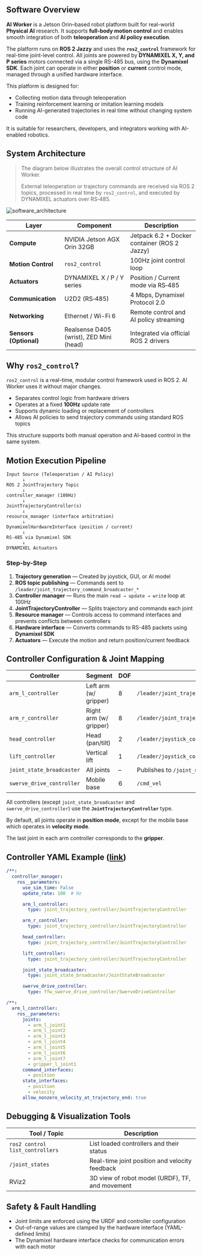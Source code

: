 
## Software Overview

**AI Worker** is a Jetson Orin–based robot platform built for real-world **Physical AI** research. It supports **full-body motion control** and enables smooth integration of both **teleoperation** and **AI policy execution**.

The platform runs on **ROS 2 Jazzy** and uses the **`ros2_control`** framework for real-time joint-level control. All joints are powered by **DYNAMIXEL X, Y, and P series** motors connected via a single RS-485 bus, using the **Dynamixel SDK**. Each joint can operate in either **position** or **current** control mode, managed through a unified hardware interface.

This platform is designed for:

- Collecting motion data through teleoperation
- Training reinforcement learning or imitation learning models
- Running AI-generated trajectories in real time without changing system code

It is suitable for researchers, developers, and integrators working with AI-enabled robotics.

## System Architecture

> The diagram below illustrates the overall control structure of AI Worker.
>
>
> External teleoperation or trajectory commands are received via ROS 2 topics, processed in real time by `ros2_control`, and executed by DYNAMIXEL actuators over RS‑485.
>

![software_architecture](/specifications/software_architecture.png)

| Layer | Component | Description |
| --- | --- | --- |
| **Compute** | NVIDIA Jetson AGX Orin 32GB | Jetpack 6.2 + Docker container (ROS 2 Jazzy) |
| **Motion Control** | `ros2_control`  | 100Hz joint control loop |
| **Actuators** | DYNAMIXEL X / P / Y series | Position / Current mode via RS‑485 |
| **Communication** | U2D2 (RS‑485) | 4 Mbps, Dynamixel Protocol 2.0 |
| **Networking** | Ethernet / Wi-Fi 6 | Remote control and AI policy streaming |
| **Sensors (Optional)** | Realsense D405 (wrist), ZED Mini (head) | Integrated via official ROS 2 drivers |

## Why `ros2_control`?

`ros2_control` is a real-time, modular control framework used in ROS 2. AI Worker uses it without major changes.

- Separates control logic from hardware drivers
- Operates at a fixed **100Hz** update rate
- Supports dynamic loading or replacement of controllers
- Allows AI policies to send trajectory commands using standard ROS topics

This structure supports both manual operation and AI-based control in the same system.

## Motion Execution Pipeline

```
Input Source (Teleoperation / AI Policy)
      ↓
ROS 2 JointTrajectory Topic
      ↓
controller_manager (100Hz)
      ↓
JointTrajectoryController(s)
      ↓
resource_manager (interface arbitration)
      ↓
DynamixelHardwareInterface (position / current)
      ↓
RS‑485 via Dynamixel SDK
      ↓
DYNAMIXEL Actuators
```

### Step-by-Step

1. **Trajectory generation** — Created by joystick, GUI, or AI model
2. **ROS topic publishing** — Commands sent to `/leader/joint_trajectory_command_broadcaster_*`
3. **Controller manager** — Runs the main `read → update → write` loop at 100Hz
4. **JointTrajectoryController** — Splits trajectory and commands each joint
5. **Resource manager** — Controls access to command interfaces and prevents conflicts between controllers
6. **Hardware interface** — Converts commands to RS-485 packets using **Dynamixel SDK**
7. **Actuators** — Execute the motion and return position/current feedback

## Controller Configuration & Joint Mapping

| Controller | Segment | DOF | Input Topic |
| --- | --- | --- | --- |
| `arm_l_controller` | Left arm (w/ gripper) | 8 | `/leader/joint_trajectory_command_broadcaster_left` |
| `arm_r_controller` | Right arm (w/ gripper) | 8 | `/leader/joint_trajectory_command_broadcaster_right` |
| `head_controller` | Head (pan/tilt) | 2 | `/leader/joystick_controller_left` |
| `lift_controller` | Vertical lift | 1 | `/leader/joystick_controller_right` |
| `joint_state_broadcaster` | All joints | – | Publishes to `/joint_states` |
| `swerve_drive_controller` | Mobile base | 6 | `/cmd_vel` |

All controllers (except `joint_state_broadcaster` and `swerve_drive_controller`) use the **`JointTrajectoryController`** type.

By default, all joints operate in **position mode**, except for the mobile base which operates in **velocity mode**.

The last joint in each arm controller corresponds to the **gripper**.

## Controller YAML Example ([link](https://github.com/ROBOTIS-GIT/ai_worker/blob/main/ffw_bringup/config/ffw_bg2_rev4_follower/ffw_bg2_follower_ai_hardware_controller.yaml))

```yaml
/**:
  controller_manager:
    ros__parameters:
      use_sim_time: False
      update_rate: 100  # Hz

      arm_l_controller:
        type: joint_trajectory_controller/JointTrajectoryController

      arm_r_controller:
        type: joint_trajectory_controller/JointTrajectoryController

      head_controller:
        type: joint_trajectory_controller/JointTrajectoryController

      lift_controller:
        type: joint_trajectory_controller/JointTrajectoryController

      joint_state_broadcaster:
        type: joint_state_broadcaster/JointStateBroadcaster

      swerve_drive_controller:
        type: ffw_swerve_drive_controller/SwerveDriveController

/**:
  arm_l_controller:
    ros__parameters:
      joints:
        - arm_l_joint1
        - arm_l_joint2
        - arm_l_joint3
        - arm_l_joint4
        - arm_l_joint5
        - arm_l_joint6
        - arm_l_joint7
        - gripper_l_joint1
      command_interfaces:
        - position
      state_interfaces:
        - position
        - velocity
      allow_nonzero_velocity_at_trajectory_end: true
```

## Debugging & Visualization Tools

| Tool / Topic | Description |
| --- | --- |
| `ros2 control list_controllers` | List loaded controllers and their status |
| `/joint_states` | Real-time joint position and velocity feedback |
| RViz2 | 3D view of robot model (URDF), TF, and movement |

## Safety & Fault Handling

- Joint limits are enforced using the URDF and controller configuration
- Out-of-range values are clamped by the hardware interface (YAML-defined limits)
- The Dynamixel hardware interface checks for communication errors with each motor
